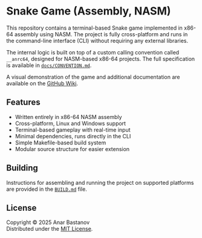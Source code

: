 # Snake Game (Assembly, NASM)

This repository contains a terminal-based Snake game implemented in x86-64 assembly using NASM. The project is fully cross-platform and runs in the command-line interface (CLI) without requiring any external libraries.

The internal logic is built on top of a custom calling convention called `__anrc64`, designed for NASM-based x86-64 projects. The full specification is available in [`docs/CONVENTION.md`](docs/CONVENTION.md).

A visual demonstration of the game and additional documentation are available on the [GitHub Wiki](https://github.com/anar-bastanov/nasm-console-snake/wiki).

## Features

* Written entirely in x86-64 NASM assembly
* Cross-platform, Linux and Windows support
* Terminal-based gameplay with real-time input
* Minimal dependencies, runs directly in the CLI
* Simple Makefile-based build system
* Modular source structure for easier extension

## Building

Instructions for assembling and running the project on supported platforms are provided in the [`BUILD.md`](docs/BUILD.md) file.

## License
Copyright &copy; 2025 Anar Bastanov  
Distributed under the [MIT License](http://www.opensource.org/licenses/mit-license.php).
